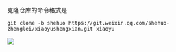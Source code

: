 克隆仓库的命令格式是

```
git clone -b shehuo https://git.weixin.qq.com/shehuo-zhenglei/xiaoyushengxian.git xiaoyu
```









![](http://www.runoob.com/wp-content/uploads/2014/05/trees.png)

